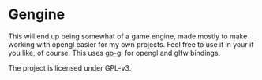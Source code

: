 # Gengine

This will end up being somewhat of a game engine, made mostly to make working with opengl easier for my own projects.
Feel free to use it in your if you like, of course. This uses [go-gl](https://github.com/go-gl) for opengl and glfw bindings.

The project is licensed under GPL-v3.
